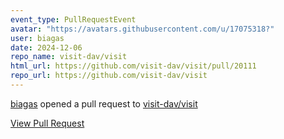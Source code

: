 ```yaml
---
event_type: PullRequestEvent
avatar: "https://avatars.githubusercontent.com/u/17075318?"
user: biagas
date: 2024-12-06
repo_name: visit-dav/visit
html_url: https://github.com/visit-dav/visit/pull/20111
repo_url: https://github.com/visit-dav/visit
---
```


<a href='https://github.com/biagas' target='_blank'>biagas</a> opened a pull request to <a href='https://github.com/visit-dav/visit' target='_blank'>visit-dav/visit</a>

<a href='https://github.com/visit-dav/visit/pull/20111' target='_blank'>View Pull Request</a>